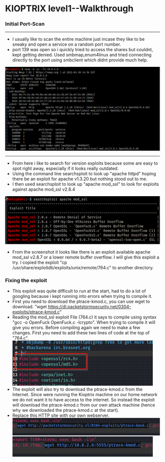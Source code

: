 # KIOPTRIX level1--Walkthrough


### Initial Port-Scan
----
- I usually like to scan the entire machine just incase they like to be sneaky and open a service on a random port number.
- port 139 was open so i quickly tried to access the shares but couldnt, kept getting denied. Used smbmap,enum4linux and tried connecting directly to the port using smbclient which didnt provide much help.

![alt text](https://github.com/pg-cy/CTF-Walkthrough/blob/main/Images/nmapscan.png "network scan")

**********

- From here i like to search for version exploits because some are easy to spot right away, especially if it looks really outdated.
- Using the command line searchsploit to look up "apache httpd" hoping there be an exploit for apache v1.3.20 but nothing stood out to me.
- I then used searchsploit to look up "apache mod_ssl" to look for exploits against apache mod_ssl v2.8.4

![alt text](https://github.com/pg-cy/CTF-Walkthrough/blob/main/Images/searchsploit.png "searching exploit")

- From the screenshot it looks like there is an exploit available apache mod_ssl v2.8.7 or a lower remote buffer overflow. I will give this exploit a try. I copied the exploit "cp /usr/share/exploitdb/exploits/unix/remote/764.c" to another directory.

### Fixing the exploit
- This exploit was quite difficult to run at the start, had to do a lot of googling because i kept running into errors when trying to compile it. 
- First you need to download the ptrace-kmod.c, you can use wget to download.  "wget  https://dl.packetstormsecurity.net/0304-exploits/ptrace-kmod.c" 
- Reading the mod_ssl exploit File (764.c) it says to compile using syntax  "gcc -o OpenFuck OpenFuck.c -lcrypto". When trying to compile it will give you errors. Before compiling again we need to make a few changes. First you need to add these two lines of code at the top of "764.c".
![alt text](https://github.com/pg-cy/CTF-Walkthrough/blob/main/Images/fixing_exploit1.png)
- The exploit will also try to download the ptrace-kmod.c from the Internet. Since were running the Kioptrix machine on our home network we do not want it to have access to the internet. So instead the exploit will download the ptrace-kmod.c from our own attack machine (hence why we downloaded the ptrace-kmod.c at the start).
- Replace this HTTP site with our own webserver. 
![alt text](https://github.com/pg-cy/CTF-Walkthrough/blob/main/Images/replace.png)
![alt text](https://github.com/pg-cy/CTF-Walkthrough/blob/main/Images/fixing_exploit2.png)
   


